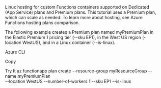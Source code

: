 Linux hosting for custom Functions containers supported on Dedicated (App Service) plans and Premium plans. This tutorial uses a Premium plan, which can scale as needed. To learn more about hosting, see Azure Functions hosting plans comparison.

The following example creates a Premium plan named myPremiumPlan in the Elastic Premium 1 pricing tier (--sku EP1), in the West US region (-location WestUS), and in a Linux container (--is-linux).

Azure CLI

Copy

Try It
az functionapp plan create --resource-group myResourceGroup --name myPremiumPlan \
--location WestUS --number-of-workers 1 --sku EP1 --is-linux
